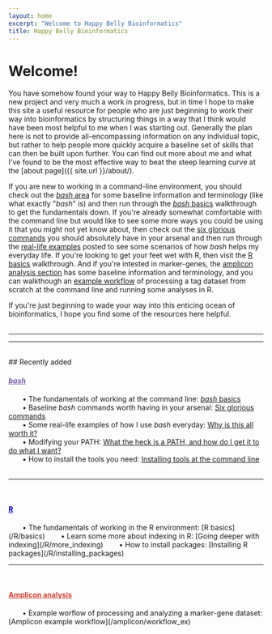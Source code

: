 ```yaml
---
layout: home
excerpt: "Welcome to Happy Belly Bioinformatics"
title: Happy Belly Bioinformatics
---
```


# Welcome!
You have somehow found your way to Happy Belly Bioinformatics. This is a new project and very much a work in progress, but in time I hope to make this site a useful resource for people who are just beginning to work their way into bioinformatics by structuring things in a way that I think would have been most helpful to me when I was starting out. Generally the plan here is not to provide all-encompassing information on any individual topic, but rather to help people more quickly acquire a baseline set of skills that can then be built upon further. You can find out more about me and what I've found to be the most effective way to beat the steep learning curve at the [about page]({{ site.url }}/about/).  

If you are new to working in a command-line environment, you should check out the [*bash* area](/bash/) for some baseline information and terminology (like what exactly "*bash*" is) and then run through the [*bash* basics](/bash/basics) walkthrough to get the fundamentals down. If you're already somewhat comfortable with the command line but would like to see some more ways you could be using it that you might not yet know about, then check out the [six glorious commands](/bash/six_commands) you should absolutely have in your arsenal and then run through the [real-life examples](/bash/why) posted to see some scenarios of how *bash* helps my everyday life.  If you're looking to get your feet wet with R, then visit the [R basics](/R/basics) walkthrough.  And if you're intested in marker-genes, the [amplicon analysis section](/amplicon/) has some baseline information and terminology, and you can walkthough an [example workflow](/amplicon/workflow_ex) of processing a tag dataset from scratch at the command line and running some analyses in R.  

If you're just beginning to wade your way into this enticing ocean of bioinformatics, I hope you find some of the resources here helpful. 
<br>
<br>

--- 
---
<br>
## Recently added

<h4><a href="/bash/" style="color:#745bab"><i>bash</i></a></h4>

&nbsp;&nbsp;&nbsp;&nbsp;&nbsp;&nbsp; • The fundamentals of working at the command line: [*bash* basics](/bash/basics)  
&nbsp;&nbsp;&nbsp;&nbsp;&nbsp;&nbsp; • Baseline *bash* commands worth having in your arsenal: [Six glorious commands](/bash/six_commands)  
&nbsp;&nbsp;&nbsp;&nbsp;&nbsp;&nbsp; • Some real-life examples of how I use *bash* everyday: [Why is this all worth it?](/bash/why)  
&nbsp;&nbsp;&nbsp;&nbsp;&nbsp;&nbsp; • Modifying your PATH: [What the heck is a PATH, and how do I get it to do what I want?](/bash/modifying_your_path)  
&nbsp;&nbsp;&nbsp;&nbsp;&nbsp;&nbsp; • How to install the tools you need: [Installing tools at the command line](/bash/installing_tools)  
<br>

---
<br>
<h4><a href="/R/" style="color:#0000cc">R</a></h4>
&nbsp;&nbsp;&nbsp;&nbsp;&nbsp;&nbsp; • The fundamentals of working in the R environment: [R basics](/R/basics)  
&nbsp;&nbsp;&nbsp;&nbsp;&nbsp;&nbsp; • Learn some more about indexing in R: [Going deeper with indexing](/R/more_indexing)  
&nbsp;&nbsp;&nbsp;&nbsp;&nbsp;&nbsp; • How to install packages: [Installing R packages](/R/installing_packages)  
<br>

---
<br>
<h4><a href="/amplicon/" style="color:#d64231">Amplicon analysis</a></h4>
&nbsp;&nbsp;&nbsp;&nbsp;&nbsp;&nbsp; • Example worflow of processing and analyzing a marker-gene dataset: [Amplicon example workflow](/amplicon/workflow_ex)
